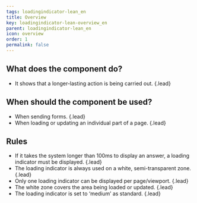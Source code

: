 ```yaml
---
tags: loadingindicator-lean_en
title: Overview
key: loadingindicator-lean-overview_en
parent: loadingindicator-lean_en
icon: overview
order: 1
permalink: false  
---
```


## What does the component do?
* It shows that a longer-lasting action is being carried out. {.lead}

## When should the component be used?
* When sending forms. {.lead}
* When loading or updating an individual part of a page. {.lead}

## Rules
* If it takes the system longer than 100ms to display an answer, a loading indicator must be displayed. {.lead}
* The loading indicator is always used on a white, semi-transparent zone. {.lead}
* Only one loading indicator can be displayed per page/viewport. {.lead}
* The white zone covers the area being loaded or updated. {.lead}
* The loading indicator is set to ‘medium’ as standard. {.lead}
